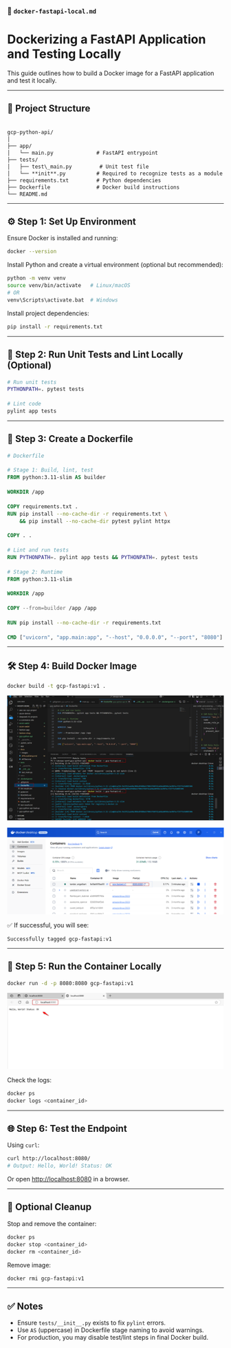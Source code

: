 
### 📄 `docker-fastapi-local.md`

# Dockerizing a FastAPI Application and Testing Locally

This guide outlines how to build a Docker image for a FastAPI application and test it locally.

---

## 🧱 Project Structure

```

gcp-python-api/
│
├── app/
│   └── main.py              # FastAPI entrypoint
├── tests/
│   ├── test\_main.py         # Unit test file
│   └── **init**.py          # Required to recognize tests as a module
├── requirements.txt         # Python dependencies
├── Dockerfile               # Docker build instructions
└── README.md

````

---

## ⚙️ Step 1: Set Up Environment

Ensure Docker is installed and running:
```bash
docker --version
````

Install Python and create a virtual environment (optional but recommended):

```bash
python -m venv venv
source venv/bin/activate   # Linux/macOS
# OR
venv\Scripts\activate.bat  # Windows
```

Install project dependencies:

```bash
pip install -r requirements.txt
```

---

## 🧪 Step 2: Run Unit Tests and Lint Locally (Optional)

```bash
# Run unit tests
PYTHONPATH=. pytest tests

# Lint code
pylint app tests
```

---

## 🐳 Step 3: Create a Dockerfile

```dockerfile
# Dockerfile

# Stage 1: Build, lint, test
FROM python:3.11-slim AS builder

WORKDIR /app

COPY requirements.txt .
RUN pip install --no-cache-dir -r requirements.txt \
    && pip install --no-cache-dir pytest pylint httpx

COPY . .

# Lint and run tests
RUN PYTHONPATH=. pylint app tests && PYTHONPATH=. pytest tests

# Stage 2: Runtime
FROM python:3.11-slim

WORKDIR /app

COPY --from=builder /app /app

RUN pip install --no-cache-dir -r requirements.txt

CMD ["uvicorn", "app.main:app", "--host", "0.0.0.0", "--port", "8080"]

```

---

## 🛠️ Step 4: Build Docker Image

```bash
docker build -t gcp-fastapi:v1 .
```

![alt text](images/docker1.png)

![alt text](images/docker2.png)

✅ If successful, you will see:

```
Successfully tagged gcp-fastapi:v1
```

---

## 🚀 Step 5: Run the Container Locally

```bash
docker run -d -p 8080:8080 gcp-fastapi:v1
```

![alt text](images/docker3.png)

Check the logs:

```bash
docker ps
docker logs <container_id>
```

---

## 🌐 Step 6: Test the Endpoint

Using `curl`:

```bash
curl http://localhost:8080/
# Output: Hello, World! Status: OK
```

Or open [http://localhost:8080](http://localhost:8080) in a browser.

---

## 🧹 Optional Cleanup

Stop and remove the container:

```bash
docker ps
docker stop <container_id>
docker rm <container_id>
```

Remove image:

```bash
docker rmi gcp-fastapi:v1
```

---

## ✅ Notes

* Ensure `tests/__init__.py` exists to fix `pylint` errors.
* Use `AS` (uppercase) in Dockerfile stage naming to avoid warnings.
* For production, you may disable test/lint steps in final Docker build.

